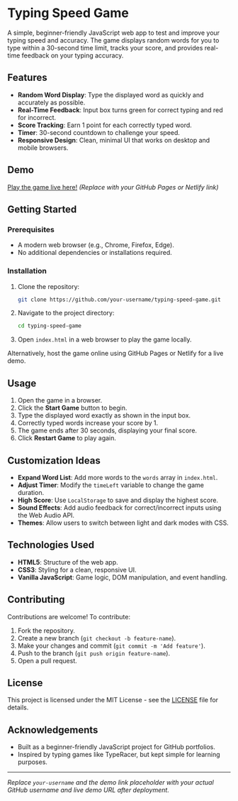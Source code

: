 # Typing Speed Game

A simple, beginner-friendly JavaScript web app to test and improve your typing speed and accuracy. The game displays random words for you to type within a 30-second time limit, tracks your score, and provides real-time feedback on your typing accuracy.

## Features
- **Random Word Display**: Type the displayed word as quickly and accurately as possible.
- **Real-Time Feedback**: Input box turns green for correct typing and red for incorrect.
- **Score Tracking**: Earn 1 point for each correctly typed word.
- **Timer**: 30-second countdown to challenge your speed.
- **Responsive Design**: Clean, minimal UI that works on desktop and mobile browsers.

## Demo
[Play the game live here!](#) *(Replace with your GitHub Pages or Netlify link)*

## Getting Started

### Prerequisites
- A modern web browser (e.g., Chrome, Firefox, Edge).
- No additional dependencies or installations required.

### Installation
1. Clone the repository:
   ```bash
   git clone https://github.com/your-username/typing-speed-game.git
   ```
2. Navigate to the project directory:
   ```bash
   cd typing-speed-game
   ```
3. Open `index.html` in a web browser to play the game locally.

Alternatively, host the game online using GitHub Pages or Netlify for a live demo.

## Usage
1. Open the game in a browser.
2. Click the **Start Game** button to begin.
3. Type the displayed word exactly as shown in the input box.
4. Correctly typed words increase your score by 1.
5. The game ends after 30 seconds, displaying your final score.
6. Click **Restart Game** to play again.

## Customization Ideas
- **Expand Word List**: Add more words to the `words` array in `index.html`.
- **Adjust Timer**: Modify the `timeLeft` variable to change the game duration.
- **High Score**: Use `LocalStorage` to save and display the highest score.
- **Sound Effects**: Add audio feedback for correct/incorrect inputs using the Web Audio API.
- **Themes**: Allow users to switch between light and dark modes with CSS.

## Technologies Used
- **HTML5**: Structure of the web app.
- **CSS3**: Styling for a clean, responsive UI.
- **Vanilla JavaScript**: Game logic, DOM manipulation, and event handling.

## Contributing
Contributions are welcome! To contribute:
1. Fork the repository.
2. Create a new branch (`git checkout -b feature-name`).
3. Make your changes and commit (`git commit -m 'Add feature'`).
4. Push to the branch (`git push origin feature-name`).
5. Open a pull request.

## License
This project is licensed under the MIT License - see the [LICENSE](LICENSE) file for details.

## Acknowledgements
- Built as a beginner-friendly JavaScript project for GitHub portfolios.
- Inspired by typing games like TypeRacer, but kept simple for learning purposes.

---

*Replace `your-username` and the demo link placeholder with your actual GitHub username and live demo URL after deployment.*
